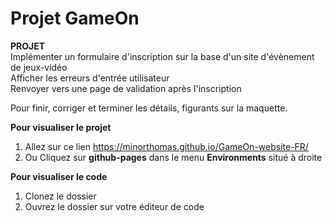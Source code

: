 # Projet GameOn
__PROJET__  
Implémenter un formulaire d'inscription sur la base d'un site d'évènement de jeux-vidéo  
Afficher les erreurs d'entrée utilisateur  
Renvoyer vers une page de validation après l'inscription  

Pour finir, corriger et terminer les détails, figurants sur la maquette.  

__Pour visualiser le projet__  
1. Allez sur ce lien https://minorthomas.github.io/GameOn-website-FR/  
2. Ou Cliquez sur __github-pages__ dans le menu __Environments__ situé à droite  

__Pour visualiser le code__  
1. Clonez le dossier  
2. Ouvrez le dossier sur votre éditeur de code  


